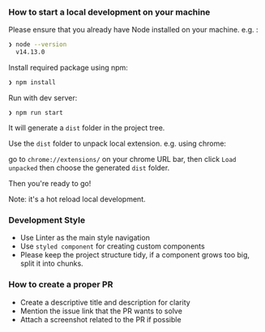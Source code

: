 ### How to start a local development on your machine

Please ensure that you already have Node installed on your machine. e.g. :

```sh
❯ node --version
  v14.13.0
```

Install required package using npm:

```sh
❯ npm install
```

Run with dev server:
```
❯ npm run start
```

It will generate a `dist` folder in the project tree.

Use the `dist` folder to unpack local extension. e.g. using chrome:

go to `chrome://extensions/` on your chrome URL bar, then click `Load unpacked` then choose the generated `dist` folder.

Then you're ready to go!

Note: it's a hot reload local development.

### Development Style

- Use Linter as the main style navigation
- Use `styled component` for creating custom components
- Please keep the project structure tidy, if a component grows too big, split it into chunks.

### How to create a proper PR

- Create a descriptive title and description for clarity
- Mention the issue link that the PR wants to solve
- Attach a screenshot related to the PR if possible